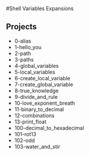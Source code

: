 #Shell Variables Expansions

## Projects
  * 0-alias
  * 1-hello_you
  * 2-path
  * 3-paths
  * 4-global_variables
  * 5-local_variables
  * 6-create_local_variable
  * 7-create_global_variable
  * 8-true_knowledge
  * 9-divide_and_rule
  * 10-love_exponent_breath
  * 11-binary_to_decimal
  * 12-combinations
  * 13-print_float
  * 100-decimal_to_hexadecimal
  * 101-rot13
  * 102-odd
  * 103-water_and_stir